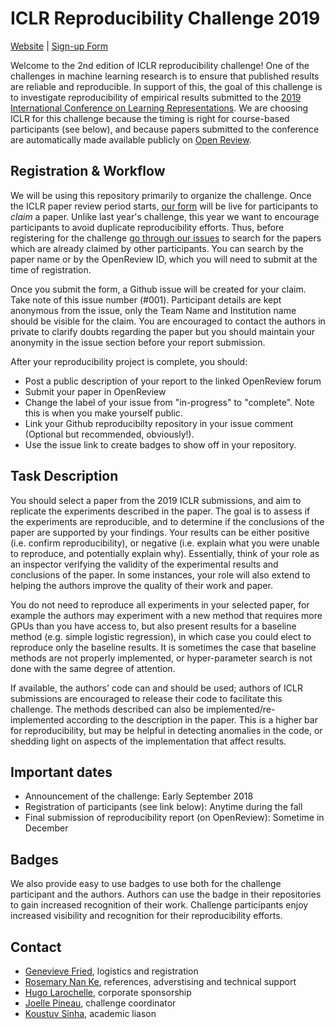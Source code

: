 # ICLR Reproducibility Challenge 2019

[Website]() | [Sign-up Form]() 

Welcome to the 2nd edition of ICLR reproducibility challenge! One of the challenges in machine learning research is to ensure that published results are reliable and reproducible. In support of this, the goal of this challenge is to investigate reproducibility of empirical results submitted to the [2019 International Conference on Learning Representations](http://iclr.cc/).
We are choosing ICLR for this challenge because the timing is right for course-based participants (see below), and because papers submitted to the conference are automatically made available publicly on [Open Review](https://openreview.net/).

## Registration & Workflow

We will be using this repository primarily to organize the challenge. Once the ICLR paper review period starts, [our form]() will be live for participants to _claim_ a paper. Unlike last year's challenge, this year we want to encourage participants to avoid duplicate reproducibility efforts. Thus, before registering for the challenge [go through our issues]() to search for the papers which are already claimed by other participants. You can search by the paper name or by the OpenReview ID, which you will need to submit at the time of registration.

Once you submit the form, a Github issue will be created for your claim. Take note of this issue number (#001). Participant details are kept anonymous from the issue, only the Team Name and Institution name should be visible for the claim. You are encouraged to contact the authors in private to clarify doubts regarding the paper but you should maintain your anonymity in the issue section before your report submission.

After your reproducibility project is complete, you should:

- Post a public description of your report to the linked OpenReview forum
- Submit your paper in OpenReview
- Change the label of your issue from "in-progress" to "complete". Note this is when you make yourself public.
- Link your Github reproducibilty repository in your issue comment (Optional but recommended, obviously!).
- Use the issue link to create badges to show off in your repository.

## Task Description

You should select a paper from the 2019 ICLR submissions, and aim to replicate the experiments described in the paper. The goal is to assess if the experiments are reproducible, and to determine if the conclusions of the paper are supported by your findings. Your results can be either positive (i.e. confirm reproducibility), or negative (i.e. explain what you were unable to reproduce, and potentially explain why).
Essentially, think of your role as an inspector verifying the validity of the experimental results and conclusions of the paper. In some instances, your role will also extend to helping the authors improve the quality of their work and paper.

You do not need to reproduce all experiments in your selected paper, for example the authors may experiment with a new method that requires more GPUs than you have access to, but also present results for a baseline method (e.g. simple logistic regression), in which case you could elect to reproduce only the baseline results. It is sometimes the case that baseline methods are not properly implemented, or hyper-parameter search is not done with the same degree of attention.

If available, the authors' code can and should be used; authors of ICLR submissions are encouraged to release their code to facilitate this challenge. The methods described can also be implemented/re-implemented according to the description in the paper. This is a higher bar for reproducibility, but may be helpful in detecting anomalies in the code, or shedding light on aspects of the implementation that affect results.


## Important dates

- Announcement of the challenge: Early September 2018
- Registration of participants (see link below): Anytime during the fall
- Final submission of reproducibility report (on OpenReview): Sometime in December


## Badges

We also provide easy to use badges to use both for the challenge participant and the authors. Authors can use the badge in their repositories to gain increased recognition of their work. Challenge participants enjoy increased visibility and recognition for their reproducibility efforts.

## Contact

- [Genevieve Fried](), logistics and registration
- [Rosemary Nan Ke](), references, adverstising and technical support
- [Hugo Larochelle](), corporate sponsorship
- [Joelle Pineau](), challenge coordinator
- [Koustuv Sinha](), academic liason

